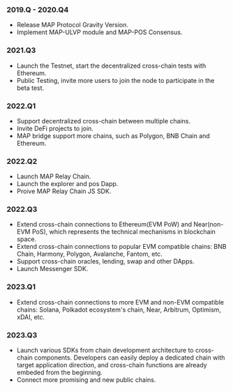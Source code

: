 ### 2019.Q - 2020.Q4

- Release MAP Protocol Gravity Version.
- Implement MAP-ULVP module and MAP-POS Consensus.

### 2021.Q3

- Launch the Testnet, start the decentralized cross-chain tests with Ethereum.
- Public Testing, invite more users to join the node to participate in the beta test. 

### 2022.Q1

- Support decentralized cross-chain between multiple chains.
- Invite DeFi projects to join.
- MAP bridge support more chains, such as Polygon, BNB Chain and Ethereum.

### 2022.Q2

- Launch MAP Relay Chain.
- Launch the explorer and pos Dapp.
- Proive MAP Relay Chain JS SDK.

### 2022.Q3

- Extend cross-chain connections to Ethereum(EVM PoW) and Near(non-EVM PoS), which represents the technical mechanisms in blockchain space.
- Extend cross-chain connections to popular EVM compatible chains: BNB Chain, Harmony, Polygon, Avalanche, Fantom, etc.
- Support cross-chain oracles, lending, swap and other DApps.
- Launch Messenger SDK.

### 2023.Q1

- Extend cross-chain connections to more EVM and non-EVM compatible chains: Solana, Polkadot ecosystem's chain, Near, Arbitrum, Optimism, xDAI, etc. 

### 2023.Q3

- Launch various SDKs from chain development architecture to cross-chain components. Developers can easily deploy a dedicated chain with target application direction, and cross-chain functions are already embeded from the beginning. 
- Connect more promising and new public chains.

